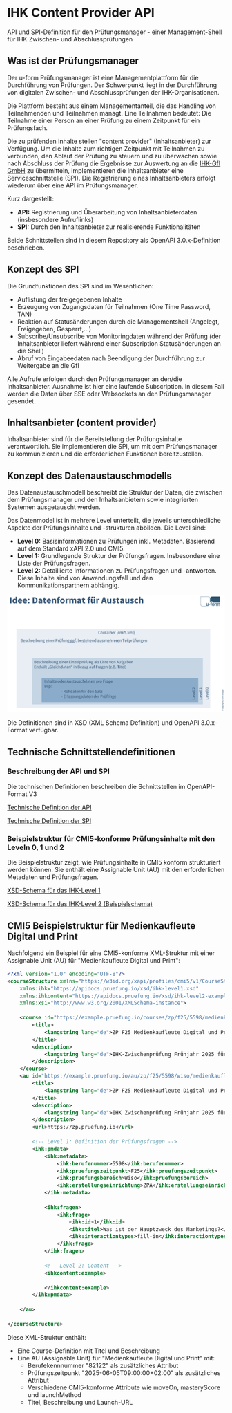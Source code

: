 # IHK Content Provider API

API und SPI-Definition für den Prüfungsmanager - einer Management-Shell für IHK Zwischen- und Abschlussprüfungen

## Was ist der Prüfungsmanager

Der u-form Prüfungsmanager ist eine Managementplattform für die Durchführung von Prüfungen. Der Schwerpunkt liegt in der Durchführung von digitalen Zwischen- und Abschlussprüfungen der IHK-Organisationen.

Die Plattform besteht aus einem Managementanteil, die das Handling von Teilnehmenden und Teilnahmen managt. Eine Teilnahmen bedeutet: Die Teilnahme einer Person an einer Prüfung zu einem Zeitpunkt für ein Prüfungsfach.

Die zu prüfenden Inhalte stellen "content provider" (Inhaltsanbieter) zur Verfügung. Um die Inhalte zum richtigen Zeitpunkt mit Teilnahmen zu verbunden, den Ablauf der Prüfung zu steuern und zu überwachen sowie nach Abschluss der Prüfung die Ergebnisse zur Auswertung an die [IHK-GfI GmbH](https://www.ihk-gfi.de/) zu übermitteln, implementieren die Inhaltsanbieter eine Serviceschnittstelle (SPI). Die Registrierung eines Inhaltsanbieters erfolgt wiederum über eine API im Prüfungsmanager.

Kurz dargestellt:

- **API:** Registrierung und Überarbeitung von Inhaltsanbieterdaten (insbesondere Aufruflinks)
- **SPI:** Durch den Inhaltsanbieter zur realisierende Funktionalitäten

Beide Schnittstellen sind in diesem Repository als OpenAPI 3.0.x-Definition beschrieben.

## Konzept des SPI

Die Grundfunktionen des SPI sind im Wesentlichen:

- Auflistung der freigegebenen Inhalte
- Erzeugung von Zugangsdaten für Teilnahmen (One Time Password, TAN)
- Reaktion auf Statusänderungen durch die Managementshell (Angelegt, Freigegeben, Gesperrt,...)
- Subscribe/Unsubscribe von Monitoringdaten während der Prüfung (der Inhaltsanbieter liefert während einer Subscription Statusänderungen an die Shell)
- Abruf von Eingabeedaten nach Beendigung der Durchführung zur Weitergabe an die GfI

Alle Aufrufe erfolgen durch den Prüfungsmanager an den/die Inhaltsanbieter. Ausnahme ist hier eine laufende Subscription. In diesem Fall werden die Daten über SSE oder Websockets an den Prüfungsmanager gesendet.

## Inhaltsanbieter (content provider)

Inhaltsanbieter sind für die Bereitstellung der Prüfungsinhalte verantwortlich. Sie implementieren die SPI, um mit dem Prüfungsmanager zu kommunizieren und die erforderlichen Funktionen bereitzustellen.

## Konzept des Datenaustauschmodells

Das Datenaustauschmodell beschreibt die Struktur der Daten, die zwischen dem Prüfungsmanager und den Inhaltsanbietern sowie integrierten Systemen ausgetauscht werden.

Das Datenmodel ist in mehrere Level unterteilt, die jeweils unterschiedliche Aspekte der Prüfungsinhalte und -strukturen abbilden. Die Level sind:

- **Level 0:** Basisinformationen zu Prüfungen inkl. Metadaten. Basierend auf dem Standard xAPI 2.0 und CMI5.
- **Level 1:** Grundlegende Struktur der Prüfungsfragen. Insbesondere eine Liste der Prüfungsfragen.
- **Level 2:** Detaillierte Informationen zu Prüfungsfragen und -antworten. Diese Inhalte sind von Anwendungsfall und den Kommunikationspartnern abhängig.

![Überblick über das Datenaustauschmodell](./docs/images/bild-datenaustausch-ueberblick.png)

Die Definitionen sind in XSD (XML Schema Definition) und OpenAPI 3.0.x-Format verfügbar.

## Technische Schnittstellendefinitionen

### Beschreibung der API und SPI

Die technischen Definitionen beschreiben die Schnittstellen im OpenAPI-Format V3

[Technische Definition der API](api.html)

[Technische Definition der SPI](spi.html)

### Beispielstruktur für CMI5-konforme Prüfungsinhalte mit den Leveln 0, 1 und 2

Die Beispielstruktur zeigt, wie Prüfungsinhalte in CMI5 konform strukturiert werden können. Sie enthält eine Assignable Unit (AU) mit den erforderlichen Metadaten und Prüfungsfragen.

[XSD-Schema für das IHK-Level 1](./docs/schemaviewer-level1.html)

[XSD-Schema für das IHK-Level 2 (Beispielschema)](./docs/schemaviewer-level2-example.html)

## CMI5 Beispielstruktur für Medienkaufleute Digital und Print

Nachfolgend ein Beispiel für eine CMI5-konforme XML-Struktur mit einer Assignable Unit (AU) für "Medienkaufleute
Digital und Print":

```xml
<?xml version="1.0" encoding="UTF-8"?>
<courseStructure xmlns="https://w3id.org/xapi/profiles/cmi5/v1/CourseStructure.xsd"
    xmlns:ihk="https://apidocs.pruefung.io/xsd/ihk-level1.xsd"
    xmlns:ihkcontent="https://apidocs.pruefung.io/xsd/ihk-level2-example.xsd"
    xmlns:xsi="http://www.w3.org/2001/XMLSchema-instance">

    <course id="https://example.pruefung.io/courses/zp/f25/5598/medienkaufleute-2025">
        <title>
            <langstring lang="de">ZP F25 Medienkaufleute Digital und Print</langstring>
        </title>
        <description>
            <langstring lang="de">IHK-Zwischenprüfung Frühjahr 2025 für Medienkaufleute Digital und Print</langstring>
        </description>
    </course>
    <au id="https://example.pruefung.io/au/zp/f25/5598/wiso/medienkaufleute-2025-wiso" moveOn="Completed" masteryScore="1" launchMethod="AnyWindow" activityType="examination">
        <title>
            <langstring lang="de">ZP F25 Medienkaufleute Digital und Print Wiso</langstring>
        </title>
        <description>
            <langstring lang="de">IHK Zwischenprüfung Frühjahr 2025 für Medienkaufleute Digital und Print. Prüfungsbereich Wiso</langstring>
        </description>
        <url>https://zp.pruefung.io</url>

        <!-- Level 1: Definition der Prüfungsfragen -->
        <ihk:pmdata>
            <ihk:metadata>
                <ihk:berufenummer>5598</ihk:berufenummer>
                <ihk:pruefungszeitpunkt>F25</ihk:pruefungszeitpunkt>
                <ihk:pruefungsbereich>Wiso</ihk:pruefungsbereich>
                <ihk:erstellungseinrichtung>ZPA</ihk:erstellungseinrichtung>
            </ihk:metadata>

            <ihk:fragen>
                <ihk:frage>
                    <ihk:id>1</ihk:id>
                    <ihk:titel>Was ist der Hauptzweck des Marketings?</ihk:titel>
                    <ihk:interactiontypes>fill-in</ihk:interactiontypes>
                </ihk:frage>
            </ihk:fragen>

            <!-- Level 2: Content -->
            <ihkcontent:example>

            </ihkcontent:example>
        </ihk:pmdata>

    </au>

</courseStructure>

```

Diese XML-Struktur enthält:

- Eine Course-Definition mit Titel und Beschreibung
- Eine AU (Assignable Unit) für "Medienkaufleute Digital und Print" mit:
  - Berufekennnummer "82122" als zusätzliches Attribut
  - Prüfungszeitpunkt "2025-06-05T09:00:00+02:00" als zusätzliches Attribut
  - Verschiedene CMI5-konforme Attribute wie moveOn, masteryScore und launchMethod
  - Titel, Beschreibung und Launch-URL
